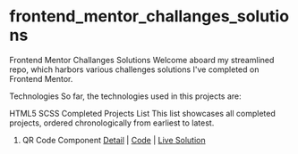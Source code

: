 # frontend_mentor_challanges_solutions
Frontend Mentor Challanges Solutions
Welcome aboard my streamlined repo, which harbors various challenges solutions I've completed on Frontend Mentor.

Technologies
So far, the technologies used in this projects are:

HTML5
SCSS
Completed Projects List
This list showcases all completed projects, ordered chronologically from earliest to latest.

1. QR Code Component
[Detail](https://www.frontendmentor.io/challenges/qr-code-component-iux_sIO_H) | [Code](https://github.com/mervekara/frontend_mentor_challanges_solutions/tree/main/qr-code-component-main) | [Live Solution](https://www.frontendmentor.io/community)
